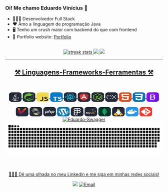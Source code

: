 ### Oi! Me chamo Eduardo Vinícius 👋

- 👨🏻‍💻 Desenvolvedor Full Stack
- ❤️ Amo a linguagem de programação Java
- 🖥️ Tenho um crush maior com backend do que com frontend
- 🎯 Portfolio website: [Portfolio](https://eduardovlrocha.github.io/)


##

<div align="center">
  <a href="https://github.com/EduardoVLRocha">
  <img height="180em" src="https://streak-stats.demolab.com/?user=EduardoVLRocha&count_private=true&theme=dark&border_radius=10" alt="streak stats"/>
  <img height="180em" src="https://github-readme-stats.vercel.app/api?username=EduardoVLRocha&show_icons=true&hide_rank=true&theme=dark&include_all_commits=true&count_private=true" />
  <img height="180em" src="https://github-readme-stats.vercel.app/api/top-langs/?username=EduardoVLRocha&layout=compact&langs_count=16&theme=dark" />
</div>

<hr/>
    
<h2 align="center">⚒️ Linguagens-Frameworks-Ferramentas ⚒️</h2>
<br/>
<div style="display: inline_block" align="center"><br>
  <img align="center" alt="Eduardo-Java" height="30" width="40" src="https://raw.githubusercontent.com/tandpfun/skill-icons/main/icons/Java-Dark.svg" />
  <img align="center" alt="Eduardo-Springboot" height="30" width="40" src="https://raw.githubusercontent.com/tandpfun/skill-icons/main/icons/Spring-Dark.svg" />
  <img align="center" alt="Eduardo-Js" height="30" width="40" src="https://raw.githubusercontent.com/tandpfun/skill-icons/main/icons/JavaScript.svg" />
  <img align="center" alt="Eduardo-Ts" height="30" width="40" src="https://raw.githubusercontent.com/tandpfun/skill-icons/main/icons/TypeScript.svg" />
  <img align="center" alt="Eduardo-React" height="30" width="40" src="https://raw.githubusercontent.com/tandpfun/skill-icons/main/icons/React-Dark.svg" />
  <img align="center" alt="Eduardo-Angular" height="30" width="40" src="https://raw.githubusercontent.com/tandpfun/skill-icons/refs/heads/main/icons/Angular-Dark.svg" />
  <img align="center" alt="Eduardo-Node" height="30" width="40" src="https://raw.githubusercontent.com/tandpfun/skill-icons/main/icons/NodeJS-Dark.svg" />
  <img align="center" alt="Eduardo-Express" height="30" width="40" src="https://raw.githubusercontent.com/tandpfun/skill-icons/main/icons/ExpressJS-Dark.svg" />
  <img align="center" alt="Eduardo-HTML" height="30" width="40" src="https://raw.githubusercontent.com/tandpfun/skill-icons/main/icons/HTML.svg" />
  <img align="center" alt="Eduardo-CSS" height="30" width="40" src="https://raw.githubusercontent.com/tandpfun/skill-icons/main/icons/CSS.svg" />
  <img align="Center" alt="Eduardo-Bootstrap" height="30" width="40" src="https://raw.githubusercontent.com/tandpfun/skill-icons/main/icons/Bootstrap.svg" />
</div>
<div style="display: inline_block" align="center"><br>
  <img align="center" alt="Eduardo-Maven" height="30" width="40" src="https://raw.githubusercontent.com/tandpfun/skill-icons/main/icons/Maven-Dark.svg" />
  <img align="center" alt="Eduardo-Hibernate" height="30" width="40" src="https://raw.githubusercontent.com/tandpfun/skill-icons/main/icons/Hibernate-Dark.svg" />
  <img align="center" alt="Eduardo-PHP" height="30" width="40" src="https://raw.githubusercontent.com/tandpfun/skill-icons/main/icons/PHP-Dark.svg" />
  <img align="center" alt="Eduardo-WP" height="30" width="40" src="https://raw.githubusercontent.com/tandpfun/skill-icons/main/icons/Wordpress.svg" />
  <img align="center" alt="Eduardo-Figma" height="30" width="40" src="https://raw.githubusercontent.com/tandpfun/skill-icons/main/icons/Figma-Dark.svg" />
  <img align="center" alt="Eduardo-MySQL" height="30" width="40" src="https://raw.githubusercontent.com/tandpfun/skill-icons/main/icons/MySQL-Dark.svg" />
  <img align="center" alt="Eduardo-MongoDB" height="30" width="40" src="https://raw.githubusercontent.com/tandpfun/skill-icons/main/icons/MongoDB.svg" />
  <img align="center" alt="Eduardo-Linux" height="30" width="40" src="https://raw.githubusercontent.com/tandpfun/skill-icons/main/icons/Linux-Dark.svg" />
  <img align="center" alt="Eduardo-Docker" height="30" width="40" src="https://raw.githubusercontent.com/tandpfun/skill-icons/main/icons/Docker.svg" />
  <img align="center" alt="Eduardo-Git" height="30" width="40" src="https://raw.githubusercontent.com/tandpfun/skill-icons/refs/heads/main/icons/Git.svg" />
  <img align="center" alt="Eduardo-Swagger" height="30" width="40" src="https://camo.githubusercontent.com/5e28dcd43bef66cb320f2952c7512858b9dbc3fcf1ca7350c5375107118e3066/68747470733a2f2f63646e2e737667706f726e2e636f6d2f6c6f676f732f737761676765722e737667" />
</div>

<picture>
  <source media="(prefers-color-scheme: dark)" srcset="https://raw.githubusercontent.com/mari4souza/mari4souza/output/github-contribution-grid-snake-dark.svg">
  <source media="(prefers-color-scheme: light)" srcset="https://raw.githubusercontent.com/mari4souza/mari4souza/output/github-contribution-grid-snake.svg">
  <img alt="github contribution grid snake animation" src="https://raw.githubusercontent.com/mari4souza/mari4souza/output/github-contribution-grid-snake.svg">
</picture>
<br><br>

##

<div align="center">
  <p>🙋🏻‍♂️ Dê uma olhada no meu Linkedin e me siga em minhas redes sociais!</p>
  <a href="https://www.linkedin.com/in/eduardo-vin%C3%ADcius-9b4aa8197/" target="_blank"><img src="https://img.shields.io/badge/-LinkedIn-%230077B5?style=for-the-badge&logo=linkedin&logoColor=white" target="_blank"></a>
  <a href="mailto:eduardovlr-dev@hotmail.com">
    <img src="https://img.shields.io/badge/Email-D14836?style=for-the-badge&logo=mail.ru&logoColor=white" alt="Email">
  </a>
</div>
